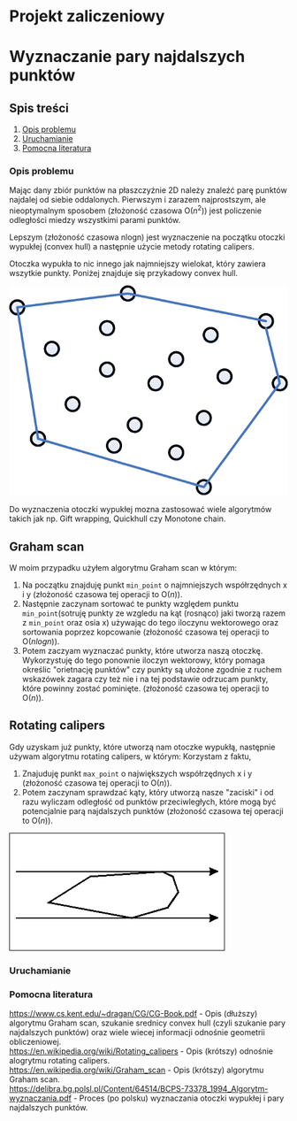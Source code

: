 # Projekt zaliczeniowy 
# Wyznaczanie pary najdalszych punktów
## Spis treści 
1. [Opis problemu](#opis-problemu)
2. [Uruchamianie](#uruchamianie)
3. [Pomocna literatura](#pomocna-literatura)
### Opis problemu
Mając dany zbiór punktów na płaszczyźnie 2D należy znaleźć parę punktów najdalej od siebie oddalonych.
Pierwszym i zarazem najprostszym, ale nieoptymalnym sposobem (złożoność czasowa O($n^2$)) jest policzenie odległości miedzy wszystkimi parami punktów.

Lepszym (złożoność czasowa nlogn) jest wyznaczenie na początku otoczki wypukłej (convex hull) a następnie użycie metody rotating calipers.

Otoczka wypukła to nic innego jak najmniejszy wielokat, który zawiera wszytkie punkty. Poniżej znajduje się przykadowy convex hull.

![Obraz otoczki wypukłej](Pictures/convex_hull.png)


Do wyznaczenia otoczki wypukłej mozna zastosować wiele algorytmów takich jak np. Gift wrapping, Quickhull czy Monotone chain.
##  Graham scan 
W moim przypadku użyłem algorytmu Graham scan w którym:
1. Na początku znajduję punkt `min_point` o najmniejszych współrzędnych x i y (złożoność czasowa tej operacji to O($n$)).
2. Następnie zaczynam sortować te punkty względem punktu `min_point`(sotruję punkty ze wzgledu na kąt (rosnąco) jaki tworzą razem z `min_point` oraz osia x) używając do tego iloczynu wektorowego oraz sortowania poprzez kopcowanie (złożoność czasowa tej operacji to O($nlogn$)).
3. Potem zaczyam wyznaczać punkty, które utworza naszą otoczkę. Wykorzystuję do tego ponownie iloczyn wektorowy, który pomaga określic "orietnację punktów" czy punkty są ułożone zgodnie z ruchem wskazówek zagara czy też nie i na tej podstawie odrzucam punkty, które powinny zostać pominięte. (złożoność czasowa tej operacji to O($n$)).

## Rotating calipers
Gdy uzyskam już punkty, które utworzą nam otoczke wypukłą, następnie używam algorytmu rotating calipers, w którym:
Korzystam z faktu,
1. Znajuduję punkt `max_point` o największych współrzędnych x i y  (złożoność czasowa tej operacji to O($n$)).
2. Potem zaczynam sprawdzać kąty, który utworzą nasze "zaciski" i od razu wyliczam odległość od punktów przeciwległych, które mogą być potencjalnie parą najdalszych punktów (złożoność czasowa tej operacji to O($n$)).

![Obraz rotating calipers](Pictures/calipers.gif)

### Uruchamianie
   

### Pomocna literatura
https://www.cs.kent.edu/~dragan/CG/CG-Book.pdf - Opis (dłuższy) algorytmu Graham scan, szukanie srednicy convex hull (czyli szukanie pary najdalszych punktów) oraz wiele wiecej informacji odnośnie geometrii obliczeniowej. <br/>
https://en.wikipedia.org/wiki/Rotating_calipers - Opis (krótszy) odnośnie alogrytmu rotating calipers. <br/>
https://en.wikipedia.org/wiki/Graham_scan - Opis (krótszy) algorytmu Graham scan. <br/>
https://delibra.bg.polsl.pl/Content/64514/BCPS-73378_1994_Algorytm-wyznaczania.pdf - Proces (po polsku) wyznaczania otoczki wypukłej i pary najdalszych punktów.

